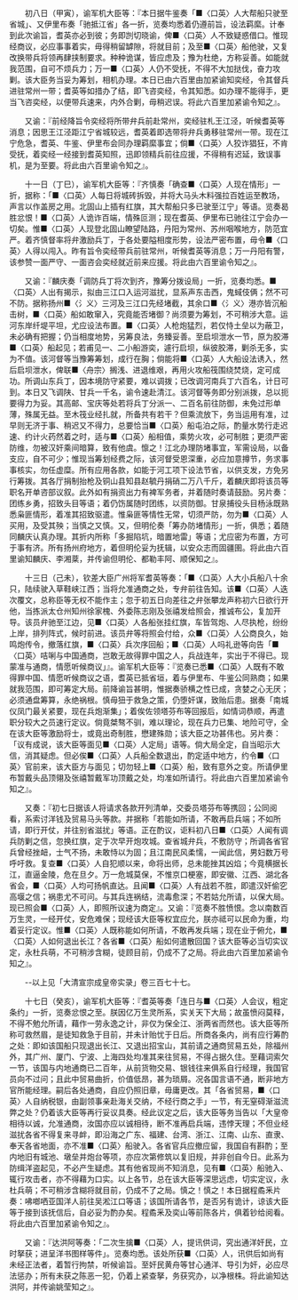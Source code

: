 <!-- { "loadSidebar": true } -->
　　初八日（甲寅），谕军机大臣等：『本日据牛鉴奏「■〈口英〉人大帮船只驶至省城」、又伊里布奏「驰抵江省」各一折，览奏均悉着仍遵前旨，设法羁縻。计奉到此次谕旨，耆英亦必到彼；务即剀切晓谕，俾■〈口英〉人不致疑惑借口。惟现经商议，必应事事着实，毋得稍留罅隙，将就目前；及至■〈口英〉船他驶，又复改换带兵将领再肆挟制要求。种种诡谋，皆应虑及；豫为杜绝，方称妥善。如能就我范围，自可不烦兵力；万一■〈口英〉人仍不受抚，不得不大加挞伐，奋力攻剿。该大臣务当妥为筹划，相机办理。本日已由六百里由加紧谕知奕经，令其督兵进驻常州一带；耆英等如措办了结，即飞咨奕经，令其知悉。如办理不能得手，更当飞咨奕经，以便带兵速来，内外合剿，毋稍迟误。将此六百里加紧谕令知之』。

　　又谕：『前经降旨令奕经将所带弁兵前赴常州，奕经驻札王江泾，听候耆英等消息；因思王江泾距江宁省城较远，耆英着即选带将弁兵勇移驻常州一带。现在江宁危急，耆英、牛鉴、伊里布会同办理羁縻事宜；倘■〈口英〉人狡诈猖狂，不肯受抚，着奕经一经接到耆英知照，迅即领精兵前往应援，不得稍有迟延，致误事机，是为至要。将此由六百里谕令知之』。

　　十一日（丁巳），谕军机大臣等：『齐慎奏「确查■〈口英〉人现在情形」一折，据称：「■〈口英〉人每日将城砖拆毁，并将大马头木料强拉百姓运至教场，声言以作盖房之用。北固山上插有红旗，其大帮船只多已驶至江宁」等语。览奏曷胜忿恨！■〈口英〉人诡诈百端，情殊叵测；现在耆英、伊里布已驰往江宁会办一切矣。惟■〈口英〉人现登北固山瞭望陆路，丹阳为常州、苏州咽喉地方，防范宜严。着齐慎督率将弁激励兵丁，于各处要隘相度形势，设法严密布置，毋令■〈口英〉人得以闯入。昨有旨令奕经带兵前驻常州，听候耆英等消息；万一丹阳有警，该参赞一面严守、一面咨会奕经就近前来应援。将此由六百里谕令知之』。

　　又谕：『麟庆奏「调防兵丁将次到齐，豫筹分拨设局」一折，览奏均悉。■〈口英〉人出有揭示，拟由三江口入运河滋扰，显系声东击西，鬼蜮伎俩；然不可不防。据称扬州■〈氵义〉三河及三江口先经堵截，其余口■〈氵义〉港亦皆沉船击树，■〈口英〉船如敢窜入，究竟能否堵御？尚须要为筹划，不可稍涉大意。运河东岸纤堤平坦，尤应设法布置。■〈口英〉人枪炮猛烈，若仅恃土垒以为蔽卫，未必确有把握；仍当相度地势，另筹良法，务臻妥善。至启坝泄水一节，原为胶滞■〈口英〉船起见；若甫见一、二小船游奕，遽行启坝，纵彼胶滞，剿杀无多，实为不值。该河督等当豫筹筹划，成行在胸；倘能将■〈口英〉人大船设法诱入，然后启坝泄水，俾联■〈舟宗〉搁浅、进退维艰，再用火攻船筏围绕焚烧，定可成功。所调山东兵丁，因本境防守紧要，难以调拨；已改调河南兵丁六百名，计日可到。本日又飞调陕、甘兵一千名，谕令速赴清江。该河督等务即分别派拨，总以扼要得力为妥。其高邮、宝庆等处若将兵丁分派一、二百名前往防御，未免过形单薄，殊属无益。至木筏业经扎就，所备共有若干？但乘流放下，务当运用有准，过早则无济于事、稍迟又不得力，总要恰当■〈口英〉船屯泊之际，酌量水势行走迟速、约计火药然着之时，适与■〈口英〉船相值，乘势火攻，必可制胜；更须严密防维，勿被汉奸乘间暗算，致有他虞。懔之！江北办理防堵事宜，军需设局，以备支应，自不可少；惟现当筹划经费之际，该河督受恩深重，必应加意撙节，务求事事核实，勿任虚糜。所有应用各款，如能于河工项下设法节省，以供支发，方免另行筹拨。其各厅捐制抬枪及铜山县知县赵毓丹捐硝二万八千斤，着麟庆即将该员等职名开单咨部议叙。此外如有捐资出力有裨军务者，并着随时奏请鼓励。另片奏：团练乡勇，招致头目等语；着仍饬属随时团练，以资防御。甘泉捕役头目杨泳既熟悉枭匪情形，着准其招致驱遣。惟枭匪等情性无常，切须严防，勿为■〈口英〉人买用，及受其殃；当慎之又慎。又，但明伦奏「筹办防堵情形」一折，俱悉；着随同麟庆认真办理。其折内所称「多掘陷坑，暗置地雷」等语；尤应密为布置，方可于事有济。所有扬州府地方，着但明伦妥为抚辑，以安众志而固疆圉。将此由六百里谕知麟庆、李湘棻，并传谕但明伦、都勒丰阿、顺保知之』。

　　十三日（己未），钦差大臣广州将军耆英等奏：「■〈口英〉人大小兵船八十余只，陆续驶入草鞋峡江西；当将允准通商之处，专弁前往告知。该■〈口英〉人迭次覆文，总称臣等无权不能作主；忽于初五日向差往之弁张攀龙声称初六日欲行开他，当拣派太仓州知州徐家槐、外委陈志刚及张禧发给照会，推诚布公，复加开导。该员弁驰至江边，见■〈口英〉人各船张挂红旗，车皆驾炮、人尽执枪，纷纷上岸，排列阵式，候时前进。该员弁等将照会付给，众■〈口英〉人公商良久，始鸣炮传令，撤落红旗，■〈口英〉兵次序回船；■〈口英〉人吗礼逊等向告「■〈口英〉咭唎与中国通商，岂敢无故得罪中国之人，兵战连年，实出于不得已。现蒙准与通商，情愿听候商议」』。谕军机大臣等：『览奏已悉■〈口英〉人既有不敢得罪中国、情愿听候商议之语，耆英已抵省垣，着与伊里布、牛鉴公同熟商；如果就我范围，即可筹定大局。前降谕旨甚明，惟据奏骄横之性已成，贪婪之心无厌；必须通盘筹算，永绝祸根。慎毋狃于救急之策，仍堕奸谋，致贻后患。据奏「南城仪凤门最关紧要，现在兵炮渐集」；着俟佐领塔芬布等回报后，如情词恭顺，再遣职分较大之员速行定议。倘竟桀骜不驯，难以理论，现在兵力已集、地险可守，全在该大臣等激励将士，或竟出奇制胜，懋建殊勋；该大臣之功甚伟也。另片奏：「议有成说，该大臣等面见■〈口英〉人定局」语等。倘大局全定，自当昭示大信，消其疑虑。但必俟■〈口英〉人兵船全数退出，酌定适中地方，约令■〈口英〉官前来，该大臣方与面见；切勿轻上■〈口英〉船，致有意外之变。所请伊里布暂戴头品顶翎及张禧暂戴军功顶戴之处，均准如所请行。将此由六百里加紧谕令知之』。

　　又奏：『初七日据该人将请求各款开列清单，交委员塔芬布等携回；公同阅看，系索讨洋钱及贸易马头等款。并据称「若能如所请，不敢再启兵端；不如所请，即行开仗，并往别省滋扰」等语。正在酌议，讵料初八日■〈口英〉人闻有调兵防剿之信，忽换红旗，定于次早开炮攻城。查省城弁兵，不敷防守；所调各省官兵曾经挫衄，士气不扬，未敢恃以为固；且江南民风柔懦，一闻此信，男妇数万号呼吁救。复查■〈口英〉人自犯顺以来，命将出师，总未能挫其凶焰；今竟横据长江，直逼金陵，危在旦夕。万一危城莫保，不惟京口梗塞，即安徽、江西、湖北各省会，■〈口英〉人均可扬帆直达。且闻■〈口英〉人有战若不胜，即遣汉奸偷穵高堰之信；祸患尤不可问。与其兵连祸结，流毒愈深；不若姑允所请，以保大局。现已照会■〈口英〉人，即照所议速为商定』。又谕：『览奏不胜愤恨。念以南数百万生灵，一经开仗，安危难保；现经该大臣等权宜应允，朕亦祗可以民命为重，均着妥行定议。惟■〈口英〉人既称能如何所请，不敢再发兵端；现在业于俯允，■〈口英〉人如何退出长江？各省■〈口英〉船如何遣散回国？该大臣等必当切实议定，永杜兵萌，不可稍涉含糊，徒顾目前，仍成不了之局。将此由六百里加紧谕令知之』。

　　--以上见「大清宣宗成皇帝实录」卷三百七十七。

　　十七日（癸亥），谕军机大臣等：『耆英等奏「连日与■〈口英〉人会议，粗定条约」一折，览奏忿恨之至。朕因亿万生灵所系，实关天下大局；故虽愤闷莫释，不得不勉允所请，藉作一劳永逸之计，非仅为保全江、浙两省而然也。该大臣等所称可救然眉，是徒知救急于目前，并未计贻忧于日后。所商各条内，尚有应行筹酌之处：即如该国船只现退出长江、又退出招宝山，其前请之通商贸易五处，除福州外，其广州、厦门、宁波、上海四处均准其来往贸易，不得占据久住。至藉词索欠一节，该国与内地通商已二百年，从前货物交易、银钱往来俱系自行经理，我国官员向不过问；且此中贸易曲折，价值低昂，甚为琐屑。况各国言语不通，断非地方官所能经理。嗣后各处通商，自应仍照旧章，毋庸更改。其「各省贸易，■〈口英〉人自纳税银，由副领事亲赴海关交纳，不经行商之手」一节，有无窒碍渐滋流弊之处？仍着该大臣等再行妥议具奏。经此议定之后，该大臣等务当告以「大皇帝相待以诚，允准通商，汝国亦应以诚相待，断不准再启兵端，违悖天理；不但业经滋扰各省不得复来寻衅，即沿海之广东、福建、台湾、浙江、江南、山东、直隶、奉天各省地面，亦不准■〈口英〉船驶入。各省官兵应撤应留，我国自有斟酌；至内地旧有城池、墩垒并炮台等项，亦应次第修筑以复旧规，并非创自今日。此系为防缉洋盗起见，不必产生疑虑。其有他省现尚不知消息，见有■〈口英〉船驰入、辄行攻击者，亦不得藉为口实。以上各节，总在该大臣等深思远虑，切实定议，永杜兵萌；不可稍涉含糊将就目前，仍成不了之局。慎之！慎之！本日据程矞釆片奏：咈啷哂亚国洋人前往吴淞江口等语；该国所请各节，是否另有诡计，谅该大臣等于接到该抚信后，自必妥为酌办矣。程矞釆及奕山等前陈各片，俱着钞给阅看。将此由六百里加紧谕令知之』。

　　又谕：『达洪阿等奏：「二次生擒■〈口英〉人，提讯供词，究出通洋奸民，立时拏获；进呈洋书图样等件」。览奏均悉。该处所获■〈口英〉人，讯供后如尚有未经正法者，着暂行拘禁，听候谕旨。至奸民黄舟等甘心通洋、导引为奸，必应尽法惩办；所有未获之陈恶一犯，仍着上紧查拏，务获究办，以净根株。将此谕知达洪阿，并传谕姚莹知之』。

